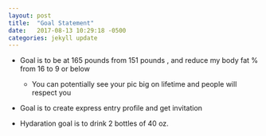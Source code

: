 ```yaml
---
layout: post
title:  "Goal Statement"
date:   2017-08-13 10:29:18 -0500
categories: jekyll update
---
```


* Goal is to be at 165 pounds from 151 pounds , and reduce my body fat % from 16 to 9 or below
    * You can potentially see your pic big on lifetime and people will respect you 

* Goal is to create express entry profile and get invitation 

* Hydaration goal is to drink 2 bottles of 40 oz.
